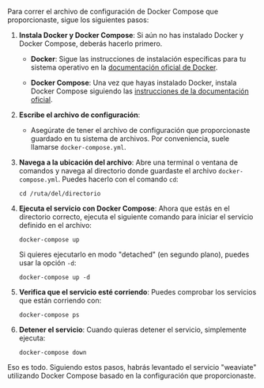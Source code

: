 Para correr el archivo de configuración de Docker Compose que proporcionaste, sigue los siguientes pasos:

1. **Instala Docker y Docker Compose**: 
   Si aún no has instalado Docker y Docker Compose, deberás hacerlo primero.

   - **Docker**: Sigue las instrucciones de instalación específicas para tu sistema operativo en la [documentación oficial de Docker](https://docs.docker.com/get-docker/).
   
   - **Docker Compose**: Una vez que hayas instalado Docker, instala Docker Compose siguiendo las [instrucciones de la documentación oficial](https://docs.docker.com/compose/install/).

2. **Escribe el archivo de configuración**:
   - Asegúrate de tener el archivo de configuración que proporcionaste guardado en tu sistema de archivos. Por conveniencia, suele llamarse `docker-compose.yml`. 

3. **Navega a la ubicación del archivo**:
   Abre una terminal o ventana de comandos y navega al directorio donde guardaste el archivo `docker-compose.yml`. Puedes hacerlo con el comando `cd`:
   ```
   cd /ruta/del/directorio
   ```

4. **Ejecuta el servicio con Docker Compose**:
   Ahora que estás en el directorio correcto, ejecuta el siguiente comando para iniciar el servicio definido en el archivo:
   ```
   docker-compose up
   ```

   Si quieres ejecutarlo en modo "detached" (en segundo plano), puedes usar la opción `-d`:
   ```
   docker-compose up -d
   ```

5. **Verifica que el servicio esté corriendo**:
   Puedes comprobar los servicios que están corriendo con:
   ```
   docker-compose ps
   ```

6. **Detener el servicio**:
   Cuando quieras detener el servicio, simplemente ejecuta:
   ```
   docker-compose down
   ```

Eso es todo. Siguiendo estos pasos, habrás levantado el servicio "weaviate" utilizando Docker Compose basado en la configuración que proporcionaste.